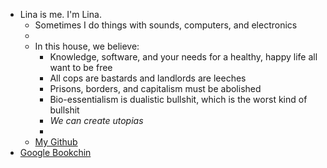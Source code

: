 - Lina is me. I'm Lina.
	- Sometimes I do things with sounds, computers, and electronics
	-
	- In this house, we believe:
		- Knowledge, software, and your needs for a healthy, happy life all want to be free
		- All cops are bastards and landlords are leeches
		- Prisons, borders, and capitalism must be abolished
		- Bio-essentialism is dualistic bullshit, which is the worst kind of bullshit
		- *We can create utopias*
		-
	- [My Github](https://github.com/necropolina)
- [Google Bookchin](https://duckduckgo.com/?q=bookchin)